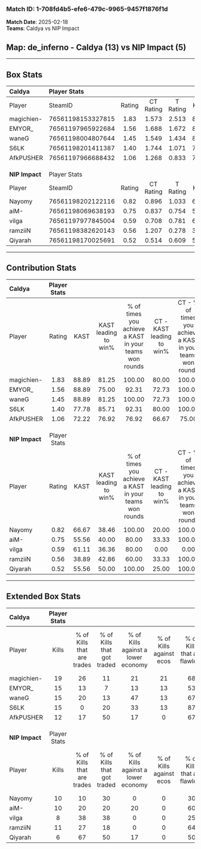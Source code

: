 ### Match ID: 1-708fd4b5-efe6-479c-9965-9457f1876f1d  
**Match Date**: 2025-02-18  
**Teams**: Caldya vs NIP Impact  

## **Map**: de_inferno - Caldya (13) vs NIP Impact (5)  
---  

## Box Stats  

| **Caldya**     | Player Stats      |        |           |          |       |       |       |         |        |      |     |
| :- | :- | :-: | :-: | :-: | :-: | :-: | :-: | :-: | :-: | :-: | :-: |
| Player         | SteamID           | Rating | CT Rating | T Rating | KAST  |  ADR  | Kills | Assists | Deaths | K/D  | HS% |
| magichien-     | 76561198153327815 |  1.83  |   1.573   |  2.513   | 88.89 | 115.9 |  19   |   13    |   8    | 2.38 | 63  |
| EMYOR_         | 76561197965922684 |  1.56  |   1.688   |  1.672   | 88.89 | 91.9  |  15   |    8    |   7    | 2.14 | 53  |
| waneG          | 76561198004807644 |  1.45  |   1.549   |  1.434   | 88.89 | 71.8  |  15   |    5    |   8    | 1.88 | 26  |
| S6LK           | 76561198201411387 |  1.40  |   1.744   |  1.071   | 77.78 | 90.4  |  15   |   10    |   10   | 1.50 | 33  |
| AfkPUSHER      | 76561197966688432 |  1.06  |   1.268   |  0.833   | 72.22 | 72.6  |  12   |    4    |   12   | 1.00 | 50  |
|                |                   |        |           |          |       |       |       |         |        |      |     |
|                |                   |        |           |          |       |       |       |         |        |      |     |
|                |                   |        |           |          |       |       |       |         |        |      |     |
| **NIP Impact** | Player Stats      |        |           |          |       |       |       |         |        |      |     |
| Player         | SteamID           | Rating | CT Rating | T Rating | KAST  |  ADR  | Kills | Assists | Deaths | K/D  | HS% |
| Nayomy         | 76561198202122116 |  0.82  |   0.896   |  1.033   | 66.67 | 70.6  |  10   |    2    |   15   | 0.67 | 70  |
| aiM-           | 76561198069638193 |  0.75  |   0.837   |  0.754   | 55.56 | 64.9  |  10   |    2    |   14   | 0.71 | 60  |
| vilga          | 76561197977845004 |  0.59  |   0.708   |  0.781   | 61.11 | 54.7  |   8   |    5    |   17   | 0.47 | 37  |
| ramziiN        | 76561198382620143 |  0.56  |   1.207   |  0.278   | 38.89 | 48.9  |  11   |    0    |   16   | 0.69 | 63  |
| Qiyarah        | 76561198170025691 |  0.52  |   0.514   |  0.609   | 55.56 | 48.5  |   6   |    4    |   14   | 0.43 | 33  |
---  

## Contribution Stats  

| **Caldya**     | Player Stats |       |                      |                                                        |                           |                                                             |                          |                                                            |
| :- | :-: | :-: | :-: | :-: | :-: | :-: | :-: | :-: |
| Player         |    Rating    | KAST  | KAST leading to win% | % of times you achieve a KAST in your teams won rounds | CT - KAST leading to win% | CT - % of times you achieve a KAST in your teams won rounds | T - KAST leading to win% | T - % of times you achieve a KAST in your teams won rounds |
| magichien-     |     1.83     | 88.89 |        81.25         |                         100.00                         |           80.00           |                           100.00                            |          83.33           |                           100.00                           |
| EMYOR_         |     1.56     | 88.89 |        75.00         |                         92.31                          |           72.73           |                           100.00                            |          80.00           |                           80.00                            |
| waneG          |     1.45     | 88.89 |        81.25         |                         100.00                         |           72.73           |                           100.00                            |          100.00          |                           100.00                           |
| S6LK           |     1.40     | 77.78 |        85.71         |                         92.31                          |           80.00           |                           100.00                            |          100.00          |                           80.00                            |
| AfkPUSHER      |     1.06     | 72.22 |        76.92         |                         76.92                          |           66.67           |                            75.00                            |          100.00          |                           80.00                            |
|                |              |       |                      |                                                        |                           |                                                             |                          |                                                            |
|                |              |       |                      |                                                        |                           |                                                             |                          |                                                            |
|                |              |       |                      |                                                        |                           |                                                             |                          |                                                            |
| **NIP Impact** | Player Stats |       |                      |                                                        |                           |                                                             |                          |                                                            |
| Player         |    Rating    | KAST  | KAST leading to win% | % of times you achieve a KAST in your teams won rounds | CT - KAST leading to win% | CT - % of times you achieve a KAST in your teams won rounds | T - KAST leading to win% | T - % of times you achieve a KAST in your teams won rounds |
| Nayomy         |     0.82     | 66.67 |        38.46         |                         100.00                         |           20.00           |                           100.00                            |          50.00           |                           100.00                           |
| aiM-           |     0.75     | 55.56 |        40.00         |                         80.00                          |           33.33           |                           100.00                            |          42.86           |                           75.00                            |
| vilga          |     0.59     | 61.11 |        36.36         |                         80.00                          |           0.00            |                            0.00                             |          50.00           |                           100.00                           |
| ramziiN        |     0.56     | 38.89 |        42.86         |                         60.00                          |           33.33           |                           100.00                            |          50.00           |                           50.00                            |
| Qiyarah        |     0.52     | 55.56 |        50.00         |                         100.00                         |           25.00           |                           100.00                            |          66.67           |                           100.00                           |
---  

## Extended Box Stats  

| **Caldya**     | Player Stats |                            |                            |                                    |                         |                              |                                 |        |                             |                                     |                          |                               |                            |
| :- | :-: | :-: | :-: | :-: | :-: | :-: | :-: | :-: | :-: | :-: | :-: | :-: | :-: |
| Player         |    Kills     | % of Kills that are trades | % of Kills that got traded | % of Kills against a lower economy | % of Kills against ecos | % of Kills that are flawless | % of Kills that are close duels | Deaths | % of Deaths that get traded | % of Deaths against a lower economy | % of Deaths against ecos | % of Deaths that are flawless | % of Deaths that are close |
| magichien-     |      19      |             26             |             11             |                 21                 |           21            |              68              |                0                |   8    |             13              |                  0                  |            0             |              50               |             13             |
| EMYOR_         |      15      |             13             |             7              |                 13                 |           13            |              53              |                7                |   7    |             57              |                  0                  |            0             |              43               |             29             |
| waneG          |      15      |             20             |             13             |                 47                 |           13            |              67              |                7                |   8    |             25              |                  0                  |            0             |              38               |             0              |
| S6LK           |      15      |             0              |             20             |                 33                 |           13            |              87              |                0                |   10   |             40              |                 10                  |            0             |              70               |             10             |
| AfkPUSHER      |      12      |             17             |             50             |                 17                 |            0            |              67              |                0                |   12   |             17              |                 17                  |            8             |              33               |             8              |
|                |              |                            |                            |                                    |                         |                              |                                 |        |                             |                                     |                          |                               |                            |
|                |              |                            |                            |                                    |                         |                              |                                 |        |                             |                                     |                          |                               |                            |
|                |              |                            |                            |                                    |                         |                              |                                 |        |                             |                                     |                          |                               |                            |
| **NIP Impact** | Player Stats |                            |                            |                                    |                         |                              |                                 |        |                             |                                     |                          |                               |                            |
| Player         |    Kills     | % of Kills that are trades | % of Kills that got traded | % of Kills against a lower economy | % of Kills against ecos | % of Kills that are flawless | % of Kills that are close duels | Deaths | % of Deaths that get traded | % of Deaths against a lower economy | % of Deaths against ecos | % of Deaths that are flawless | % of Deaths that are close |
| Nayomy         |      10      |             10             |             30             |                 0                  |            0            |              30              |               20                |   15   |             27              |                 13                  |            0             |              53               |             7              |
| aiM-           |      10      |             20             |             20             |                 20                 |            0            |              60              |                0                |   14   |              7              |                 14                  |            0             |              71               |             0              |
| vilga          |      8       |             38             |             38             |                 0                  |            0            |              25              |               25                |   17   |             35              |                 12                  |            0             |              71               |             0              |
| ramziiN        |      11      |             27             |             18             |                 0                  |            0            |              64              |                0                |   16   |              6              |                 13                  |            0             |              88               |             0              |
| Qiyarah        |      6       |             67             |             50             |                 17                 |            0            |              50              |               17                |   14   |             14              |                 14                  |            0             |              64               |             7              |
